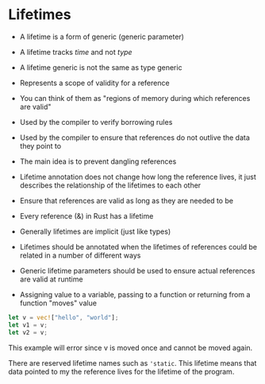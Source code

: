 # Lifetimes

- A lifetime is a form of generic (generic parameter)
- A lifetime tracks *time* and not *type*
- A lifetime generic is not the same as type generic
- Represents a scope of validity for a reference
- You can think of them as "regions of memory during which references are valid"
- Used by the compiler to verify borrowing rules
- Used by the compiler to ensure that references do not outlive the data they point to
- The main idea is to prevent dangling references
- Lifetime annotation does not change how long the reference lives, it just describes the relationship of the lifetimes to each other
- Ensure that references are valid as long as they are needed to be
- Every reference (&) in Rust has a lifetime
- Generally lifetimes are implicit (just like types)
- Lifetimes should be annotated when the lifetimes of references could be related in a number of different ways
- Generic lifetime parameters should be used to ensure actual references are valid at runtime

- Assigning value to a variable, passing to a function or returning from a function "moves" value

```rs
let v = vec!["hello", "world"];
let v1 = v;
let v2 = v;
```

This example will error since v is moved once and cannot be moved again.

There are reserved lifetime names such as `'static`. This lifetime means that data pointed to my the reference lives for the lifetime of the program.

